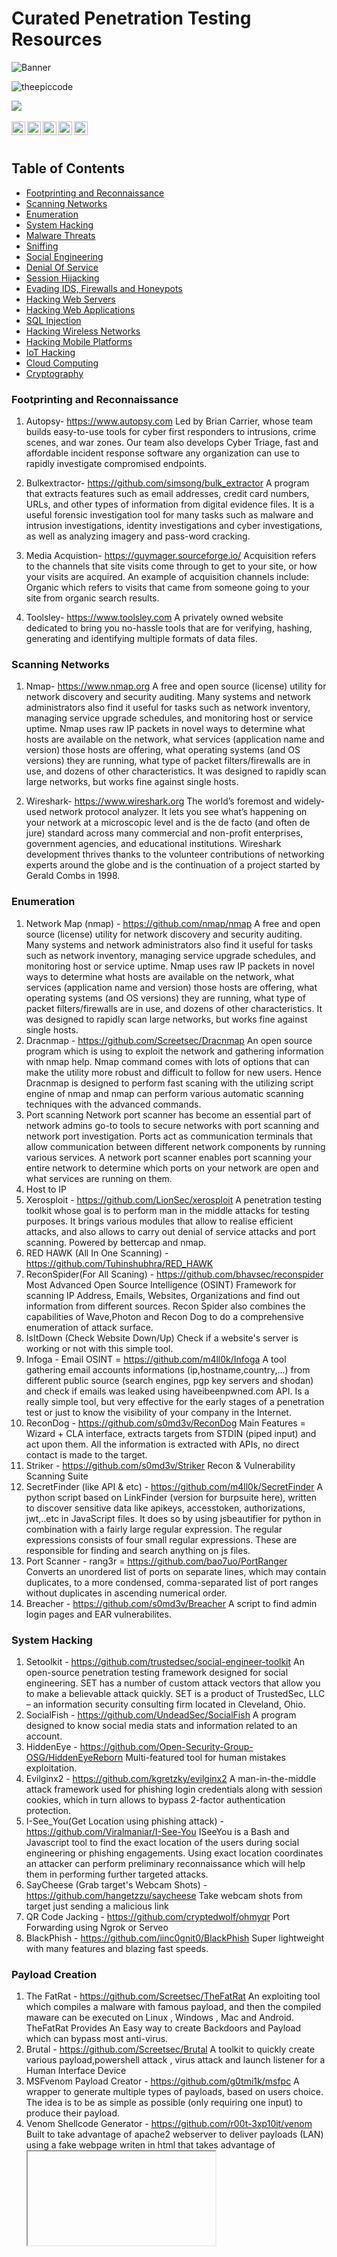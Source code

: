 # Curated Penetration Testing Resources

![Banner](https://github.com/theepiccode/Curated-CyberSec-Resources/blob/main/Banner.png)
<p align="left"> <img src="https://komarev.com/ghpvc/?username=theepiccode&label=Views&color=blue&style=plastic" alt="theepiccode" /> </p>
<a href = "https://invite.theepiccode.com" align = "left">
<img src = "https://img.shields.io/badge/Discord-Join%20the%20Server-blue" /> 
</a>
<br>
<br>
<a href="https://twitter.com/theepiccode1">
  <img align="left" alt="theepiccode's Twitter" width="22px" src="https://cdn.jsdelivr.net/npm/simple-icons@v3/icons/twitter.svg" />
</a>
<a href="https://www.linkedin.com/company/theepiccode/">
  <img align="left" alt="theepiccode's Linkdein" width="22px" src="https://cdn.jsdelivr.net/npm/simple-icons@v3/icons/linkedin.svg" />
</a>
<a href="https://github.com/theepiccode">
  <img align="left" alt="theepiccode's Github" width="22px" src="https://cdn.jsdelivr.net/npm/simple-icons@v3/icons/github.svg" />
</a>
<a href="https://www.instagram.com/theepiccode/">
  <img align="left" alt="theepiccode's Instagram" width="22px" src="https://cdn.jsdelivr.net/npm/simple-icons@v3/icons/instagram.svg" />
</a>
<a href="https://www.youtube.com/theepiccode">
  <img align="left" alt="theepiccode's Youtube" width="22px" src="https://cdn.jsdelivr.net/npm/simple-icons@v3/icons/youtube.svg" />
</a>
<br>
<br>

## Table of Contents
- [Footprinting and Reconnaissance](#Footprinting-Reconnaissance)
- [Scanning Networks](#Scanning-Networks)
- [Enumeration](#Enumeration)
- [System Hacking](#System-Hacking)
- [Malware Threats](#Malware-Threats)
- [Sniffing](#Sniffing)
- [Social Engineering](#Social-Engineering)
- [Denial Of Service](#Denial-Of-Service)
- [Session Hijacking](#Session-Hijacking)
- [Evading IDS, Firewalls and Honeypots](#Evading-IDS)
- [Hacking Web Servers](#Hacking-Web-Servers)
- [Hacking Web Applications](#Hacking-Web-Applications)
- [SQL Injection](#SQL-Injection)
- [Hacking Wireless Networks](#Hacking-Wireless-Networks)
- [Hacking Mobile Platforms](#Hacking-Mobile-Platforms)
- [IoT Hacking](#IoT-Hacking)
- [Cloud Computing](#Cloud-Computing)
- [Cryptography](#Cryptography)

### Footprinting and Reconnaissance
1. Autopsy- https://www.autopsy.com
   Led by Brian Carrier, whose team builds easy-to-use tools for cyber first responders to intrusions, crime scenes, and war zones. Our team also develops Cyber Triage, fast and affordable incident response software any organization can use to rapidly investigate compromised endpoints.

2. Bulkextractor- https://github.com/simsong/bulk_extractor
    A program that extracts features such as email addresses, credit card numbers, URLs, and other types of information from digital evidence files. It is a useful forensic investigation tool for many tasks such as malware and intrusion investigations, identity investigations and cyber investigations, as well as analyzing imagery and pass-word cracking. 

3. Media Acquistion- https://guymager.sourceforge.io/
   Acquisition refers to the channels that site visits come through to get to your site, or how your visits are acquired. An example of acquisition channels include:
  Organic which refers to visits that came from someone going to your site from organic search results.

4. Toolsley- https://www.toolsley.com
    A privately owned website dedicated to bring you no-hassle tools that are for verifying, hashing, generating and identifying multiple formats of data files.
### Scanning Networks
1. Nmap- https://www.nmap.org
    A free and open source (license) utility for network discovery and security auditing. Many systems and network administrators also find it useful for tasks such as network inventory, managing service upgrade schedules, and monitoring host or service uptime. Nmap uses raw IP packets in novel ways to determine what hosts are available on the network, what services (application name and version) those hosts are offering, what operating systems (and OS versions) they are running, what type of packet filters/firewalls are in use, and dozens of other characteristics. It was designed to rapidly scan large networks, but works fine against single hosts. 

2. Wireshark- https://www.wireshark.org
    The world’s foremost and widely-used network protocol analyzer. It lets you see what’s happening on your network at a microscopic level and is the de facto (and often de jure) standard across many commercial and non-profit enterprises, government agencies, and educational institutions. Wireshark development thrives thanks to the volunteer contributions of networking experts around the globe and is the continuation of a project started by Gerald Combs in 1998.
### Enumeration
1. Network Map (nmap) - https://github.com/nmap/nmap
   A free and open source (license) utility for network discovery and security auditing. Many systems and network administrators also find it useful for tasks such as network inventory, managing service upgrade schedules, and monitoring host or service uptime. Nmap uses raw IP packets in novel ways to determine what hosts are available on the network, what services (application name and version) those hosts are offering, what operating systems (and OS versions) they are running, what type of packet filters/firewalls are in use, and dozens of other characteristics. It was designed to rapidly scan large networks, but works fine against single hosts.
2. Dracnmap - https://github.com/Screetsec/Dracnmap
   An open source program which is using to exploit the network and gathering information with nmap help. Nmap command comes with lots of options that can make the utility more robust and difficult to follow for new users. Hence Dracnmap is designed to perform fast scaning with the utilizing script engine of nmap and nmap can perform various automatic scanning techniques with the advanced commands.
3. Port scanning
   Network port scanner has become an essential part of network admins go-to tools to secure networks with port scanning and network port investigation. Ports act as communication terminals that allow communication between different network components by running various services. A network port scanner enables port scanning your entire network to determine which ports on your network are open and what services are running on them. 
4. Host to IP 
5. Xerosploit - https://github.com/LionSec/xerosploit
   A penetration testing toolkit whose goal is to perform man in the middle attacks for testing purposes. It brings various modules that allow to realise efficient attacks, and also allows to carry out denial of service attacks and port scanning. Powered by bettercap and nmap.
6. RED HAWK (All In One Scanning) - https://github.com/Tuhinshubhra/RED_HAWK
7. ReconSpider(For All Scaning) - https://github.com/bhavsec/reconspider
   Most Advanced Open Source Intelligence (OSINT) Framework for scanning IP Address, Emails, Websites, Organizations and find out information from different sources.
   Recon Spider also combines the capabilities of Wave,Photon and Recon Dog to do a comprehensive enumeration of attack surface.
8. IsItDown (Check Website Down/Up) 
   Check if a website's server is working or not with this simple tool.
9. Infoga - Email OSINT = https://github.com/m4ll0k/Infoga
   A tool gathering email accounts informations (ip,hostname,country,...) from different public source (search engines, pgp key servers and shodan) and check if emails was leaked using haveibeenpwned.com API. Is a really simple tool, but very effective for the early stages of a penetration test or just to know the visibility of your company in the Internet.
10. ReconDog - https://github.com/s0md3v/ReconDog
    Main Features = Wizard + CLA interface, extracts targets from STDIN (piped input) and act upon them. All the information is extracted with APIs, no direct contact is made to the target. 
11. Striker - https://github.com/s0md3v/Striker
    Recon & Vulnerability Scanning Suite
12. SecretFinder (like API & etc) - https://github.com/m4ll0k/SecretFinder
    A python script based on LinkFinder (version for burpsuite here), written to discover sensitive data like apikeys, accesstoken, authorizations, jwt,..etc in JavaScript files. It does so by using jsbeautifier for python in combination with a fairly large regular expression. The regular expressions consists of four small regular expressions. These are responsible for finding and search anything on js files.    
13. Port Scanner - rang3r = https://github.com/bao7uo/PortRanger
    Converts an unordered list of ports on separate lines, which may contain duplicates, to a more condensed, comma-separated list of port ranges without duplicates in ascending numerical order.
15. Breacher - https://github.com/s0md3v/Breacher
    A script to find admin login pages and EAR vulnerabilites.
### System Hacking
1. Setoolkit - https://github.com/trustedsec/social-engineer-toolkit
  An open-source penetration testing framework designed for social engineering. SET has a number of custom attack vectors that allow you to make a believable attack quickly. SET is a product of TrustedSec, LLC – an information security consulting firm located in Cleveland, Ohio.
2. SocialFish - https://github.com/UndeadSec/SocialFish
   A program designed to know social media stats and information related to an account.
3. HiddenEye - https://github.com/Open-Security-Group-OSG/HiddenEyeReborn
   Multi-featured tool for human mistakes exploitation.
4. Evilginx2 - https://github.com/kgretzky/evilginx2
   A man-in-the-middle attack framework used for phishing login credentials along with session cookies, which in turn allows to bypass 2-factor authentication protection.
5. I-See_You(Get Location using phishing attack) - https://github.com/Viralmaniar/I-See-You
   ISeeYou is a Bash and Javascript tool to find the exact location of the users during social engineering or phishing engagements. Using exact location coordinates an attacker can perform preliminary reconnaissance which will help them in performing further targeted attacks.
6. SayCheese (Grab target's Webcam Shots) - https://github.com/hangetzzu/saycheese
   Take webcam shots from target just sending a malicious link
7. QR Code Jacking - https://github.com/cryptedwolf/ohmyqr
   Port Forwarding using Ngrok or Serveo
8. BlackPhish - https://github.com/iinc0gnit0/BlackPhish
   Super lightweight with many features and blazing fast speeds.
### Payload Creation
1. The FatRat - https://github.com/Screetsec/TheFatRat
   An exploiting tool which compiles a malware with famous payload, and then the compiled maware can be executed on Linux , Windows , Mac and Android. TheFatRat Provides An Easy way to create Backdoors and Payload which can bypass most anti-virus.
2. Brutal - https://github.com/Screetsec/Brutal
   A toolkit to quickly create various payload,powershell attack , virus attack and launch listener for a Human Interface Device
3. MSFvenom Payload Creator - https://github.com/g0tmi1k/msfpc
   A wrapper to generate multiple types of payloads, based on users choice. The idea is to be as simple as possible (only requiring one input) to produce their payload.
4. Venom Shellcode Generator -  https://github.com/r00t-3xp10it/venom
   Built to take advantage of apache2 webserver to deliver payloads (LAN)
   using a fake webpage writen in html that takes advantage of <iframe> <meta-http-equiv> or <form> tags to
   be hable to trigger payload downloads, the user just needs to send the link provided to target host.
5. Spycam - https://github.com/thelinuxchoice/spycam
   Another tool for spying through the victim's camera, for capturing pictures and videos. 
6. Mob-Droid - https://github.com/kinghacker0/Mob-Droid
   Helps you to generate metasploit payloads in easy way without typing long commands and save your time.
7. Enigma -  https://github.com/UndeadSec/Enigma
   Multiplatform payload dropper.
### Sniffing
1. OpenVAS - https://www.openvas.org/
   A full-featured vulnerability scanner. Its capabilities include unauthenticated testing, authenticated testing, various high level and low level Internet and industrial protocols, performance tuning for large-scale scans and a powerful internal programming language to implement any type of vulnerability test.
2. Nikto - https://cirt.net/Nikto2
   An Open Source (GPL) web server scanner which performs comprehensive tests against web servers for multiple items, including over 6700 potentially dangerous files/programs, checks for outdated versions of over 1250 servers, and version specific problems on over 270 servers.
3. Wapiti - https://wapiti.sourceforge.io/
   Allows you to audit the security of your websites or web applications. It performs "black-box" scans (it does not study the source code) of the web application by crawling the webpages of the deployed webapp, looking for scripts and forms where it can inject data. Once it gets the list of URLs, forms and their inputs, Wapiti acts like a fuzzer, injecting payloads to see if a script is vulnerable.
4. Metasploit - https://www.metasploit.com/
   Knowledge is power, especially when it’s shared. A collaboration between the open source community and Rapid7, Metasploit helps security teams do more than just verify vulnerabilities, manage security assessments, and improve security awareness; it empowers and arms defenders to always stay one step (or two) ahead of the game.
5. Maltego - https://www.maltego.com/
   An open source intelligence (OSINT) and graphical link analysis tool for gathering and connecting information for investigative tasks.
6. Canvas - https://www.immunityinc.com/products/canvas/
   Makes available hundreds of exploits, an automated exploitation system, and a comprehensive, reliable exploit development framework to penetration testers and security professionals worldwide. 
7. Sn1per - https://github.com/1N3/Sn1per
   An automated scanner that can be used during a penetration test to enumerate and scan for vulnerabilities. Sn1per Professional is Xero Security's premium reporting addon for Professional Penetration Testers, Bug Bounty Researchers and Corporate Security teams to manage large environments and pentest scopes.
8. Lazyrecon - https://github.com/nahamsec/lazyrecon
   A script written in Bash, it is intended to automate some tedious tasks of reconnaissance and information gathering. This tool allows you to gather some information that should help you identify what to do next and where to look.
9. Osmedeus - https://github.com/j3ssie/Osmedeus
   Allows you automated run the collection of awesome tools to reconnaissance and vulnerability scanning against the target.
10. Reconness - https://github.com/reconness/reconness
    With ReconNess you can put all your learning effort only on how to exploit the targets using one specific kind of vulnerability for example and at the same time you are sure that your #recon is good and organized.
11. IronWASP - https://resources.infosecinstitute.com/ironwasp-part-1-2/
    An open source tool used for web application vulnerability testing. It is designed in such a way that users having the right knowledge can create their own scanners using this as a framework. IronWASP is built using Python and Ruby and users having knowledge of them would be able to make full use of the platform. However, IronWASP provides with a lot of features are simple to understand.
    

### Social Engineering
1. Awesome Social Engineering - https://github.com/v2-dev/awesome-social-engineering
   A curated list of awesome social engineering resources, inspired by the awesome-* trend on GitHub.

### Denial Of Service
1. SlowLoris 
   An HTTP Denial of Service attack that affects threaded servers.
2. Asyncrone | Multifunction SYN Flood DDoS Weapon - https://github.com/fatihsnsy/aSYNcrone 
   A C language based, mulltifunction SYN Flood DDoS Weapon. Disable the destination system by sending a SYN packet intensively to the destination.
3. UFOnet - https://github.com/epsylon/ufonet
  A free software, P2P and cryptographic -disruptive toolkit- that allows to perform DoS and DDoS attacks; on the Layer 7 (APP/HTTP) through the exploitation of Open Redirect vectors on third-party websites to act as a botnet and on the Layer3 (Network) abusing the protocol.
4. GoldenEye - https://github.com/jseidl/GoldenEye
   GoldenEye is an HTTP DoS Test Tool.
### Session Hijacking
1. Debinject - https://github.com/UndeadSec/Debinject
   Inject malicious code into .debs
2. Pixload - https://github.com/chinarulezzz/pixload
   Set of tools for hiding backdoors creating/injecting payload into images.

### Evading IDS, Firewalls and Honeypots
1. Bluetooth Honeypot- https://github.com/andrewmichaelsmith/bluepot 
   A Bluetooth Honeypot written in Java, it runs on Linux. The system also allows monitoring of attacks via a graphical user interface that provides graphs, lists, a dashboard and further detailed analysis from log files.
2. Kippo - https://github.com/desaster/kippo
   Kippo is a medium interaction SSH honeypot designed to log brute force attacks and, most importantly, the entire shell interaction performed by the attacker.
3. MushMush - http://mushmush.org/
   A non-profit organization registered in Sankt Pölten, Austria. The foundation is dedicated to the advancement and development of open source software.
4. Formidable Honeypot - https://es.wordpress.org/plugins/formidable-honeypot/
   The «honeypot» technique for SPAM protection is invisible to humans, and tricks robots into filling out an invisible form field. Then, if that invisible field has been filled, the form cannot be submitted. Easy, non-instrusive SPAM protection.
5. Elastic Honey - https://github.com/jordan-wright/elastichoney
   A Simple Elasticsearch Honeypot
6. Honey Thing - https://github.com/omererdem/honeything
   A honeypot for Internet of TR-069 things. It's designed to act as completely a modem/router that has RomPager embedded web server and supports TR-069 (CWMP) protocol.
### Hacking Web Servers

### Hacking Web Applications
1. Awesome Web Hacking - https://github.com/infoslack/awesome-web-hacking
   A collection of tools used for SQL Injections and hacking websites.
### SQL Injection
1. Sqlmap tool - https://github.com/sqlmapproject/sqlmap
   An open source penetration testing tool that automates the process of detecting and exploiting SQL injection flaws and taking over of database servers.
2. NoSqlMap - https://github.com/codingo/NoSQLMap
   An open source Python tool designed to audit for as well as automate injection attacks and exploit default configuration weaknesses in NoSQL databases and web applications using NoSQL in order to disclose or clone data from the database.
3. Damn Small SQLi Scanner - https://github.com/stamparm/DSSS
   A fully functional SQL injection vulnerability scanner (supporting GET and POST parameters) written in under 100 lines of code.
4. Explo - https://github.com/telekom-security/explo
   A simple tool to describe web security issues in a human and machine readable format. By defining a request/condition workflow, explo is able to exploit security issues without the need of writing a script. This allows to share complex vulnerabilities in a simple readable and executable format.
5. Blisqy - Exploit Time-based blind-SQL injection - https://github.com/JohnTroony/Blisqy
   A tool to aid Web Security researchers to find Time-based Blind SQL injection on HTTP Headers and also exploitation of the same vulnerability.
6. Leviathan - Wide Range Mass Audit Toolkit - https://github.com/utkusen/leviathan
   A mass audit toolkit which has wide range service discovery, brute force, SQL injection detection and running custom exploit capabilities. It consists open source tools such masscan, ncrack, dsss and gives you the flexibility of using them with a combination.
7. SQLScan - https://github.com/Cvar1984/sqlscan
   Quick web scanner for find an sql inject point on a website.
   
### Hacking Wireless Networks
1. WiFi-Pumpkin https://github.com/P0cL4bs/wifipumpkin3
   A powerful framework for rogue access point attack, written in Python, that allow and offer to security researchers, red teamers and reverse engineers to mount a wireless network to conduct a man-in-the-middle attack.
2. pixiewps - https://github.com/wiire-a/pixiewps
   A tool written in C used to bruteforce offline the WPS PIN exploiting the low or non-existing entropy of some software implementations, the so-called "pixie-dust attack" discovered by Dominique Bongard in summer 2014. It is meant for educational purposes only.
3. Bluetooth Honeypot GUI Framework - https://github.com/andrewmichaelsmith/bluepot
   The system allows monitoring of attacks via a graphical user interface that provides graphs, lists, a dashboard and further detailed analysis from log files.
4. Fluxion - https://github.com/thehackingsage/Fluxion
   It is a remake by Mr. SAGE with less bugs and more functionality. It's compatible with the latest release of Kali (rolling). 
5. Wifiphisher - https://github.com/wifiphisher/wifiphisher
   A rogue Access Point framework for conducting red team engagements or Wi-Fi security testing. Using Wifiphisher, penetration testers can easily achieve a man-in-the-middle position against wireless clients by performing targeted Wi-Fi association attacks.
6. Wifite - https://github.com/derv82/wifite2
   Designed to use all known methods for retrieving the password of a wireless access point (router). 
7. EvilTwin - https://github.com/Z4nzu/fakeap
   A script to perform Evil Twin Attack, by getting credentials using a Fake page and Fake Access Point
8. Fastssh - https://github.com/Z4nzu/fastssh
   A Shell Script to perform multi-threaded scan and brute force attack against SSH protocol using the most commonly credentials.

### Hacking Mobile Platforms
1. Keydroid - https://github.com/F4dl0/keydroid
   Android Keylogger + Reverse Shell.
2. MySMS - https://github.com/papusingh2sms/mysms
   Script that generates an Android App to hack SMS through WAN
3. Lockphish (Grab target LOCK PIN) - https://github.com/JasonJerry/lockphish
   The first tool (05/13/2020) for phishing attacks on the lock screen, designed to grab Windows credentials, Android PIN and iPhone Passcode using a https link.
4. DroidCam (Capture Image) - https://github.com/kinghacker0/WishFish
   Using WishFish tool you can generate different phishing links of wishing or custom sites which can grab victim's front camera pictures and also gives you information about target's IP Address. 
5. EvilApp (Hijack Session) - https://github.com/Ro9ueAdmin/EvilApp
   Script to generate Android App that can hijack autenticated sessions in cookies.
6. HatCloud(Bypass CloudFlare for IP) - https://github.com/HatBashBR/HatCloud
   It makes bypass in CloudFlare for discover real IP. This can be useful if you need test your server and website. Testing your protection against Ddos (Denial of Service) or Dos. CloudFlare is services and distributed domain name server services, sitting between the visitor and the Cloudflare user's hosting provider, acting as a reverse proxy for websites. Your network protects, speeds up and improves availability for a website or the mobile application with a DNS change.
### IoT Hacking
1. Vehicle Security - https://github.com/jaredthecoder/awesome-vehicle-security
  A curated list of awesome resources, books, hardware, software, applications, people to follow, and more cool stuff about vehicle security, car hacking, and tinkering with the functionality of your car.
  
### Cloud Computing

### Cryptography
1. Awesome Cryptography - https://github.com/sobolevn/awesome-cryptography
   A curated list of cryptography resources and links.
